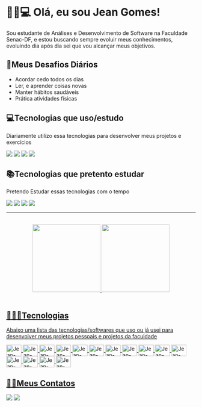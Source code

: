 <h1>🧔🏽💻 Olá, eu sou Jean Gomes!</h1>
<p>Sou estudante de Análises e Desenvolvimento de Software na Faculdade Senac-DF, e estou buscando sempre evoluir meus conhecimentos, evoluindo dia após dia sei que vou alcançar meus objetivos.</p>
<h2>🏁Meus Desafios Diários</h2>
<ul>
  <li>Acordar cedo todos os dias</li>
  <li>Ler, e aprender coisas novas</li>
  <li>Manter hábitos saudáveis</li>
  <li>Prática atividades físicas</li>
</ul>
<h2>💻Tecnologias que uso/estudo</h2>
<p>Diariamente utilizo essa tecnologias para desenvolver meus projetos e exercícios</p>
<div>
  <a target="_blank"><img src="https://img.shields.io/badge/HTML-239120?style=for-the-badge&logo=html5&logoColor=white" target="_blank"></a>
  <a target="_blank"><img src="https://img.shields.io/badge/CSS-239120?&style=for-the-badge&logo=css3&logoColor=white" target="_blank"></a>
  <a target="_blank"><img src="https://img.shields.io/badge/JavaScript-F7DF1E?style=for-the-badge&logo=javascript&logoColor=black" target="_blank"></a>
  <a target="_blank"><img src="https://img.shields.io/badge/PHP-777BB4?style=for-the-badge&logo=php&logoColor=white" target="_blank"></a>
</div>

<h2>📚Tecnologias que pretento estudar</h2>
<p>Pretendo Estudar essas tecnologias com o tempo</p>
<div>
  <a target="_blank"><img src="https://img.shields.io/badge/TypeScript-007ACC?style=for-the-badge&logo=typescript&logoColor=white" target="_blank"></a>
  <a target="_blank"><img src="https://img.shields.io/badge/Angular-DD0031?style=for-the-badge&logo=angular&logoColor=white" target="_blank"></a>
  <a target="_blank"><img src="https://img.shields.io/badge/React-20232A?style=for-the-badge&logo=react&logoColor=61DAFB" target="_blank"></a>
  <a target="_blank"><img src="https://img.shields.io/badge/Node.js-43853D?style=for-the-badge&logo=node.js&logoColor=white" target="_blank"></a>
</div>
<hr><br>
<div align="center">
  <a href="https://github.com/jeangomes13">
  <img height="180em" src="https://github-readme-stats.vercel.app/api?username=jeangomes13&show_icons=true&theme=dark&include_all_commits=true&count_private=true"/>
  <img height="180em" src="https://github-readme-stats.vercel.app/api/top-langs/?username=jeangomes13&layout=compact&langs_count=7&theme=dark"/>
</div>
<div style="display: inline_block"><br>
  <h2>👨🏽‍💻Tecnologias</h2>
  <p>Abaixo uma lista das tecnologias/softwares que uso ou já usei para desenvolver meus projetos pessoais e projetos da faculdade</p>
    <img align="center" alt="Jean-HTML" height="30" width="40" src="https://cdn.jsdelivr.net/gh/devicons/devicon/icons/html5/html5-original.svg">
  <img align="center" alt="Jean-CSS" height="30" width="40" src="https://cdn.jsdelivr.net/gh/devicons/devicon/icons/css3/css3-original.svg">
  <img align="center" alt="Jean-JavaScript" height="30" width="40" src="https://cdn.jsdelivr.net/gh/devicons/devicon/icons/javascript/javascript-original.svg">
  <img align="center" alt="Jean-PHP" height="30" width="40" src="https://cdn.jsdelivr.net/gh/devicons/devicon/icons/php/php-original.svg">
  <img align="center" alt="Jean-MySql" height="30" width="40" src="https://cdn.jsdelivr.net/gh/devicons/devicon/icons/mysql/mysql-original-wordmark.svg">
  <img align="center" alt="Jean-Bootstrap" height="30" width="40" src="https://cdn.jsdelivr.net/gh/devicons/devicon/icons/bootstrap/bootstrap-plain-wordmark.svg" />
  <img align="center" alt="Jean-Google" height="30" width="40" src="https://cdn.jsdelivr.net/gh/devicons/devicon/icons/chrome/chrome-original.svg">
  <img align="center" alt="Jean-Git" height="30" width="40" src="https://cdn.jsdelivr.net/gh/devicons/devicon/icons/git/git-original-wordmark.svg"> 
  <img align="center" alt="Jean-GitHub" height="30" width="40" src="https://cdn.jsdelivr.net/gh/devicons/devicon/icons/github/github-original-wordmark.svg">
  <img align="center" alt="Jean-Moodle" height="30" width="40" src="https://cdn.jsdelivr.net/gh/devicons/devicon/icons/moodle/moodle-original.svg">
  <img align="center" alt="Jean-NodeJS" height="30" width="40" src="https://cdn.jsdelivr.net/gh/devicons/devicon/icons/nodejs/nodejs-original.svg">
  <img align="center" alt="Jean-Python" height="30" width="40" src="https://cdn.jsdelivr.net/gh/devicons/devicon/icons/python/python-original-wordmark.svg">
  <img align="center" alt="Jean-VScode" height="30" width="40" src="https://cdn.jsdelivr.net/gh/devicons/devicon/icons/vscode/vscode-original.svg">
  <img align="center" alt="Jean-VScode" height="30" width="40" src="https://cdn.jsdelivr.net/gh/devicons/devicon/icons/java/java-original.svg">
  <img align="center" alt="Jean-VScode" height="30" width="40" src="https://cdn.jsdelivr.net/gh/devicons/devicon/icons/arduino/arduino-original-wordmark.svg">
  </divv>
   <h2>🤳🏽Meus Contatos</h2>
  <a href = "mailto:sjean7681@gmail.com"><img src="https://img.shields.io/badge/Gmail-D14836?style=for-the-badge&logo=gmail&logoColor=white" destino ="_blank"></a>
  <a href="https://www.linkedin.com/in/jean-gomes-99027b173" target="_blank"><img src="https://img.shields.io/badge/LinkedIn-0077B5?style=for-the-badge&logo=linkedin&logoColor=white" target="_blank"></a>
</div>
